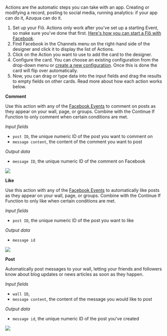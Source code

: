 Actions are the automatic steps you can take with an app. Creating or modifying a record, posting to social media, running analytics: if your app can do it, Azuqua can do it. 

1. Set up your Flõ. Actions only work after you've set up a starting Event, so make sure you've done that first. [Here's how you can start a Flõ with Facebook]().
2. Find Facebook in the Channels menu on the right-hand side of the designer and click it to display the list of Actions.
3. Click on the Action you want to use to add the card to the designer. 
4. Configure the card. You can choose an existing configuration from the drop-down menu or [create a new configuration](). Once this is done the card will flip over automatically. 
5. Now, you can drag or type data into the input fields and drag the results to empty fields on other cards. Read more about how each action works below.

**Comment**

Use this action with any of the [Facebook Events]() to comment on posts as they appear on your wall, page, or groups. Combine with the Continue If Function to only comment when certain conditions are met. 

*Input fields*

* `post ID`, the unique numeric ID of the post you want to comment on
* `message content`, the content of the comment you want to post

*Output data*

* `message ID`, the unique numeric ID of the comment on Facebook

<img src="https://s3.amazonaws.com/azuqua_static/help-center/Channels/facebook/facebook-action-1.png"></img>

**Like**

Use this action with any of the [Facebook Events]() to automatically like posts as they appear on your wall, page, or groups. Combine with the Continue If Function to only like when certain conditions are met.

*Input fields*

* `post ID`, the unique numeric ID of the post you want to like

*Output data*

* `message id`

<img src="https://s3.amazonaws.com/azuqua_static/help-center/Channels/facebook/facebook-action-2.png"></img>

**Post**

Automatically post messages to your wall, letting your friends and followers know about blog updates or news articles as soon as they happen. 

*Input fields*

* `wall ID`,
* `message content`, the content of the message you would like to post

<!---what is the wall ID and where do you find it? Can't find any reference to this term in the API--->

*Output data*

* `message id`, the unique numeric ID of the post you've created

<img src="https://s3.amazonaws.com/azuqua_static/help-center/Channels/facebook/facebook-action-3.png"></img>
